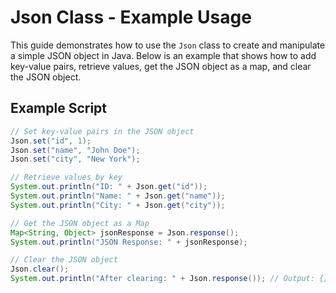 # Json Class - Example Usage

This guide demonstrates how to use the `Json` class to create and manipulate a simple JSON object in Java. Below is an example that shows how to add key-value pairs, retrieve values, get the JSON object as a map, and clear the JSON object.

## Example Script

```java
// Set key-value pairs in the JSON object
Json.set("id", 1);
Json.set("name", "John Doe");
Json.set("city", "New York");

// Retrieve values by key
System.out.println("ID: " + Json.get("id"));
System.out.println("Name: " + Json.get("name"));
System.out.println("City: " + Json.get("city"));

// Get the JSON object as a Map
Map<String, Object> jsonResponse = Json.response();
System.out.println("JSON Response: " + jsonResponse);

// Clear the JSON object
Json.clear();
System.out.println("After clearing: " + Json.response()); // Output: {}
